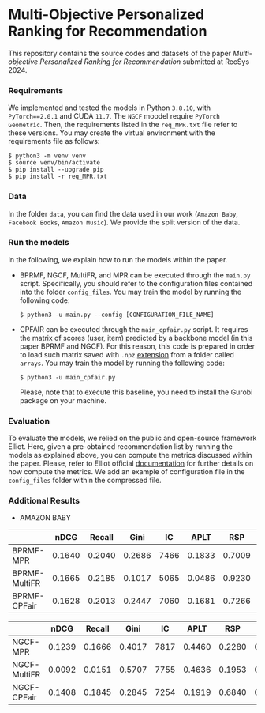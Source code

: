 # Multi-Objective Personalized Ranking for Recommendation
This repository contains the source codes and datasets of the paper _Multi-objective Personalized Ranking for Recommendation_ submitted at RecSys 2024.

### Requirements
We implemented and tested the models in Python `3.8.10`, with `PyTorch==2.0.1` and CUDA `11.7`. The `NGCF` moodel require `PyTorch Geometric`. Then, the requirements listed in the `req_MPR.txt` file refer to these versions. You may create the virtual environment with the requirements file as follows:

```
$ python3 -m venv venv
$ source venv/bin/activate
$ pip install --upgrade pip
$ pip install -r req_MPR.txt
```

### Data
In the folder `data`, you can find the data used in our work (`Amazon Baby`, `Facebook Books`, `Amazon Music`). We provide the split version of the data.

### Run the models
In the following, we explain how to run the models within the paper.
- BPRMF, NGCF, MultiFR, and MPR can be executed through the `main.py` script. Specifically, you should refer to the configuration files contained into the folder `config_files`. You may train the model by running the following code:
  ```
  $ python3 -u main.py --config [CONFIGURATION_FILE_NAME]
  ```
- CPFAIR can be executed through the `main_cpfair.py` script. It requires the matrix of scores (user, item) predicted by a backbone model (in this paper BPRMF and NGCF). For this reason, this code is prepared in order to load such matrix saved with `.npz` [extension](https://numpy.org/doc/stable/reference/generated/numpy.savez_compressed.html) from a folder called `arrays`.  You may train the model by running the following code:
  ```
  $ python3 -u main_cpfair.py
  ```
  Please, note that to execute this baseline, you need to install the Gurobi package on your machine.

### Evaluation
To evaluate the models, we relied on the public and open-source framework Elliot. Here, given a pre-obtained recommendation list by running the models as explained above, you can compute the metrics discussed within the paper. Please, refer to Elliot official [documentation](https://elliot.readthedocs.io/en/latest/) for further details on how compute the metrics. We add an example of configuration file in the `config_files` folder within the compressed file.


### Additional Results
- AMAZON BABY

|                | **nDCG** | **Recall** | **Gini** | **IC** | **APLT** | **RSP** | **MAD** | **PDU** |
|----------------|----------|------------|----------|--------|----------|---------|---------|---------|
| BPRMF-MPR      | 0.1640   | 0.2040     | 0.2686   | 7466   | 0.1833   | 0.7009  | 0.0418  | 9.0778  |
| BPRMF-MultiFR  | 0.1665   | 0.2185     | 0.1017   | 5065   | 0.0486   | 0.9230  | 0.0396  | 9.2047  |
| BPRMF-CPFair   | 0.1628   | 0.2013     | 0.2447   | 7060   | 0.1681   | 0.7266  | 0.0383  | 9.0959  |


|              | **nDCG** | **Recall** | **Gini** | **IC** | **APLT** | **RSP** | **MAD** | **PDU** |
|--------------|----------|------------|----------|--------|----------|---------|---------|---------|
| NGCF-MPR     | 0.1239   | 0.1666     | 0.4017   | 7817   | 0.4460   | 0.2280  | 0.0509  | 8.8381  |
| NGCF-MultiFR | 0.0092   | 0.0151     | 0.5707   | 7755   | 0.4636   | 0.1953  | 0.0090  | 8.9308  |
| NGCF-CPFair  | 0.1408   | 0.1845     | 0.2845   | 7254   | 0.1919   | 0.6840  | 0.0503  | 9.0890  |

